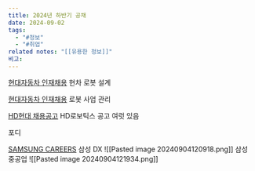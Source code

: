 ```yaml
---
title: 2024년 하반기 공채
date: 2024-09-02
tags:
  - "#정보"
  - "#취업"
related notes: "[[유용한 정보]]"
비고:
---
```

[현대자동차 인재채용](https://talent.hyundai.com/apply/applyView.hc?recuYy=2024&recuType=N1&recuCls=280)
현차 로봇 설계

[현대자동차 인재채용](https://talent.hyundai.com/apply/applyView.hc?recuYy=2024&recuType=N1&recuCls=281)
로봇 사업 관리

[HD현대 채용공고](https://recruit.hd.com/mainLayout/applyDetail/192068?job=%EC%97%B0%EA%B5%AC)
HD로보틱스 공고 여럿 있음

포디


[SAMSUNG CAREERS](https://www.samsungcareers.com/hr/#none)
삼성 DX
![[Pasted image 20240904120918.png]]
삼성 중공업
![[Pasted image 20240904121934.png]]